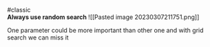 #classic  
**Always use random search**
![[Pasted image 20230307211751.png]]

One parameter could be more important than other one and with grid search we can miss it